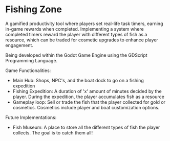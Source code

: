 # Fishing Zone

A gamified productivity tool where players set real-life task timers, earning in-game rewards when completed.
Implementing a system where completed timers reward the player with different types of fish as a resource, which can be traded for cosmetic upgrades to enhance player engagement.

Being developed within the Godot Game Engine using the GDScript Programming Language.

Game Functionalities:
- Main Hub: Shops, NPC's, and the boat dock to go on a fishing expedition
- Fishing Expedition: A duration of 'x' amount of minutes decided by the player. During the expedition, the player accumulates fish as a resource
- Gameplay loop: Sell or trade the fish that the player collected for gold or cosmetics. Cosmetics include player and boat customization options.

Future Implementations:
- Fish Museum: A place to store all the different types of fish the player collects. The goal is to catch them all!
